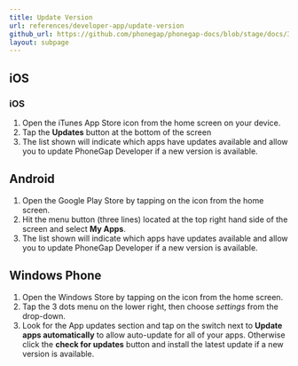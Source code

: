 ```yaml
---
title: Update Version
url: references/developer-app/update-version
github_url: https://github.com/phonegap/phonegap-docs/blob/stage/docs/3-references/phonegap-cli/4-update.html.md
layout: subpage
---
```


## iOS

### iOS

1. Open the iTunes App Store icon from the home screen on your device.
1. Tap the **Updates** button at the bottom of the screen
1. The list shown will indicate which apps have updates available and allow you to update PhoneGap Developer if a new version is available.

## Android

1. Open the Google Play Store by tapping on the icon from the home screen.
1. Hit the menu button (three lines) located at the top right hand side of the screen and select **My Apps**.
1. The list shown will indicate which apps have updates available and allow you to update PhoneGap Developer if a new version is available.

## Windows Phone

1. Open the Windows Store by tapping on the icon from the home screen.
1. Tap the 3 dots menu on the lower right, then choose *settings* from the drop-down.
1. Look for the App updates section and tap on the switch next to **Update apps automatically** to allow auto-update for all of your apps. Otherwise click the **check for updates** button and install the latest update if a new version is available.
